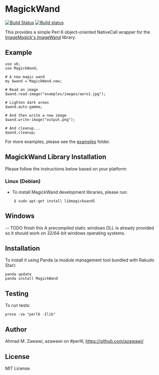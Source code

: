 # MagickWand
[![Build Status](https://travis-ci.org/azawawi/perl6-magickwand.svg?branch=master)](https://travis-ci.org/azawawi/perl6-magickwand)
[![Build status](https://ci.appveyor.com/api/projects/status/github/azawawi/perl6-magickwand?svg=true)](https://ci.appveyor.com/project/azawawi/perl6-magickwand/branch/master)

This provides a simple Perl 6 object-oriented NativeCall wrapper for the
[ImageMagick's ImageWand](http://www.imagemagick.org/script/magick-wand.php) library.

## Example

```Perl6
use v6;
use MagickWand;

# A new magic wand
my $wand = MagickWand.new;

# Read an image
$wand.read-image("examples/images/aero1.jpg");

# Lighten dark areas
$wand.auto-gamma;

# And then write a new image
$wand.write-image("output.png");

# And cleanup...
$wand.cleanup;
```

For more examples, please see the [examples](examples) folder.

## MagickWand Library Installation

Please follow the instructions below based on your platform:

### Linux (Debian)

- To install MagickWand development libraries, please run:
```
    $ sudo apt-get install libmagickwand5
```

## Windows

-- TODO finish this
A precompiled static windows DLL is already provided so it should work
on 32/64-bit windows operating systems.

## Installation

To install it using Panda (a module management tool bundled with Rakudo Star):

    panda update
    panda install MagickWand

## Testing

To run tests:

    prove -ve "perl6 -Ilib"

## Author

Ahmad M. Zawawi, azawawi on #perl6, https://github.com/azawawi/

## License

MIT License
